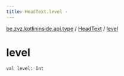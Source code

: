 ```yaml
---
title: HeadText.level - 
---
```


[be.zvz.kotlininside.api.type](../index.html) / [HeadText](index.html) / [level](./level.html)

# level

`val level: Int`
